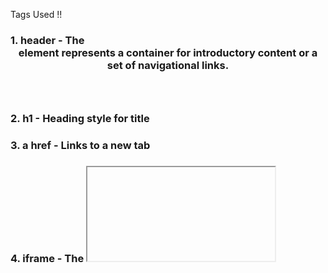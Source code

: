 Tags Used !! 

 ### 1. header -  The <header> element represents a container for introductory content or a set of navigational links.
 ### 2. h1 - Heading style for title 
 ### 3. a href - Links to a new tab 
 ### 4. iframe - The <iframe> tag specifies an inline frame. An inline frame is used to embed another document within the current HTML document.
 ### 5. audio - The <audio> tag is used to embed sound content in a document, such as music or other audio streams.
